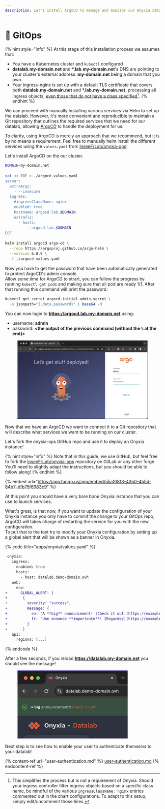 ```yaml
---
description: Let's install ArgoCD to manage and monitor our Onyxia Datalab deployment!
---
```


# 🐙 GitOps

{% hint style="info" %}
At this stage of this installation process we assumes that:

* You have a Kubernetes cluster and `kubectl` configured
* **datalab.my-domain.net** and **\*.lab.my-domain.net**'s DNS are pointing to your cluster's external address. **my-domain.net** being a domain that you own.
* Your ingress-nginx is set up with a default TLS certificate that covers both **datalab.my-domain.net** and **\*.lab.my-domain.net**, processing all ingress objects, [even those that do not have a class specified](#user-content-fn-1)[^1].&#x20;
{% endhint %}

We can proceed with manually installing various services via Helm to set up the datalab. However, it's more convenient and reproducible to maintain a Git repository that outlines the required services that we need for our datalab, allowing [ArgoCD](https://argo-cd.readthedocs.io/en/stable/) to handle the deployment for us.

To clarify, using ArgoCD is merely an approach that we recommend, but it is by no means a requirement. Feel free to manually helm install the different services using the `values.yaml` from [InseeFrLab/onyxia-ops](https://github.com/InseeFrLab/onyxia-ops)!

Let's install ArgoCD on the our cluster.

```bash
DOMAIN=my-domain.net

cat << EOF > ./argocd-values.yaml
server:
  extraArgs:
    - --insecure
  ingress:
    #ingressClassName: nginx
    enabled: true
    hostname: argocd.lab.$DOMAIN
    extraTls:
      - hosts:
          - argocd.lab.$DOMAIN
EOF

helm install argocd argo-cd \
  --repo https://argoproj.github.io/argo-helm \
  --version 6.0.9 \
  -f ./argocd-values.yaml
```

Now you have to get the password that have been automatically generated to protect ArgoCD's admin console.  \
Allow some time for ArgoCD to strart, you can follow the progress by running `kubectl get pods` and making sure that all pod are ready 1/1. After that running this command will print the password:

```bash
kubectl get secret argocd-initial-admin-secret \
  -o jsonpath="{.data.password}" | base64 -d
```

You can now login to **https://argocd.lab.my-domain.net** using:

* username: **admin**
* password: **\<the output of the previous command (without the `%` at the end)>**

<figure><img src="../../.gitbook/assets/image (1) (1) (1) (1).png" alt=""><figcaption></figcaption></figure>

Now that we have an ArgoCD we want to connect it to a Git repository that will describe what services we want to be running on our cluster.

Let's fork the onyxia-ops GitHub repo and use it to deploy an Onyxia instance!

{% hint style="info" %}
Note that in this guide, we use GitHub, but feel free to fork the [InseeFrLab/onyxia-ops](https://github.com/InseeFrLab/onyxia-ops) repository on GitLab or any other forge. You'll need to slightly adapt the instructions, but you should be able to follow along!&#x20;
{% endhint %}

{% embed url="https://app.tango.us/app/embed/55af08f3-43b0-4b5d-84b7-dfb75f6983c9" %}

At this point you should have a very bare bone Onyxia instance that you can use to launch services.

What's great, is that now, if you want to update the configuration of your Onyxia instance you only have to commit the change to your GitOps repo, ArgoCD will takes charge of restarting the service for you with the new configuration.\
To put that to the test try to modify your Onyxia configuration by setting up a global alert that will be shown as a banner in Onyxia. &#x20;

{% code title="apps/onyxia/values.yaml" %}
```diff
 onyxia:
   ingress:
     enabled: true
     hosts:
       - host: datalab.demo-domain.ovh
   web:
     env:
+      GLOBAL_ALERT: |
+       {
+         severity: "success",
+         message: {
+           en: "A **big** announcement! [Check it out](https://example.com)!",
+           fr: "Une annonce **importante**! [Regardez](https://example.com)!"
+         }
+       }
   api:
     regions: [...]
```
{% endcode %}

After a few seconds, if you reload **https://datalab.my-domain.net** you should see the message!

<figure><img src="../../.gitbook/assets/image (35).png" alt="" width="359"><figcaption></figcaption></figure>

Next step is to see how to enable your user to authenticate themselvs to your datalab!

{% content-ref url="user-authentication.md" %}
[user-authentication.md](user-authentication.md)
{% endcontent-ref %}

[^1]: This simplifies the process but is not a requirement of Onyxia. Should your ingress controller filter ingress objects based on a specific class name, be mindful of the various `ingressClassName: nginx` entries commented out in the chart configurations. To adapt to this setup, simply edit/uncomment those lines.
